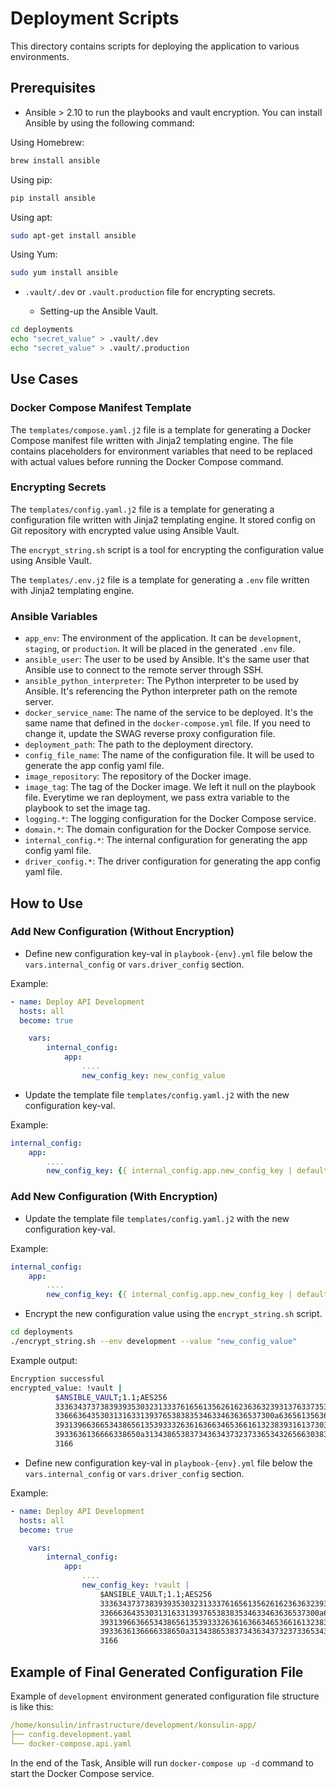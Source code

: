 # Deployment Scripts

This directory contains scripts for deploying the application to various environments.

## Prerequisites

- Ansible > 2.10 to run the playbooks and vault encryption. You can install Ansible by using the following command:

Using Homebrew:

```bash
brew install ansible
```

Using pip:

```bash
pip install ansible
```

Using apt:

```bash
sudo apt-get install ansible
```

Using Yum:

```bash
sudo yum install ansible
```

- `.vault/.dev` or `.vault.production` file for encrypting secrets.

  - Setting-up the Ansible Vault.

```bash
cd deployments
echo "secret_value" > .vault/.dev
echo "secret_value" > .vault/.production
```

## Use Cases

### Docker Compose Manifest Template

The `templates/compose.yaml.j2` file is a template for generating a Docker Compose manifest file written with Jinja2 templating engine. The file contains placeholders for environment variables that need to be replaced with actual values before running the Docker Compose command.

### Encrypting Secrets

The `templates/config.yaml.j2` file is a template for generating a configuration file written with Jinja2 templating engine. It stored config on Git repository with encrypted value using Ansible Vault.

The `encrypt_string.sh` script is a tool for encrypting the configuration value using Ansible Vault.

The `templates/.env.j2` file is a template for generating a `.env` file written with Jinja2 templating engine.

### Ansible Variables

- `app_env`: The environment of the application. It can be `development`, `staging`, or `production`. It will be placed in the generated `.env` file.
- `ansible_user`: The user to be used by Ansible. It's the same user that Ansible use to connect to the remote server through SSH.
- `ansible_python_interpreter`: The Python interpreter to be used by Ansible. It's referencing the Python interpreter path on the remote server.
- `docker_service_name`: The name of the service to be deployed. It's the same name that defined in the `docker-compose.yml` file. If you need to change it, update the SWAG reverse proxy configuration file.
- `deployment_path`: The path to the deployment directory.
- `config_file_name`: The name of the configuration file. It will be used to generate the app config yaml file.
- `image_repository`: The repository of the Docker image.
- `image_tag`: The tag of the Docker image. We left it null on the playbook file. Everytime we ran deployment, we pass extra variable to the playbook to set the image tag.
- `logging.*`: The logging configuration for the Docker Compose service.
- `domain.*`: The domain configuration for the Docker Compose service.
- `internal_config.*`: The internal configuration for generating the app config yaml file.
- `driver_config.*`: The driver configuration for generating the app config yaml file.

## How to Use

### Add New Configuration (Without Encryption)

- Define new configuration key-val in `playbook-{env}.yml` file below the `vars.internal_config` or `vars.driver_config` section.

Example:

```yaml
- name: Deploy API Development
  hosts: all
  become: true

    vars:
        internal_config:
            app:
                ....
                new_config_key: new_config_value
```

- Update the template file `templates/config.yaml.j2` with the new configuration key-val.

Example:

```yaml
internal_config:
    app:
        ....
        new_config_key: {{ internal_config.app.new_config_key | default('') }}
```

### Add New Configuration (With Encryption)

- Update the template file `templates/config.yaml.j2` with the new configuration key-val.

Example:

```yaml
internal_config:
    app:
        ....
        new_config_key: {{ internal_config.app.new_config_key | default('') }}
```

- Encrypt the new configuration value using the `encrypt_string.sh` script.

```bash
cd deployments
./encrypt_string.sh --env development --value "new_config_value"
```

Example output:

```bash
Encryption successful
encrypted_value: !vault |
          $ANSIBLE_VAULT;1.1;AES256
          33363437373839393530323133376165613562616236363239313763373535656639626231613834
          3366636435303131633139376538383534633463636537300a636561356366323634343836353832
          39313966366534386561353933326361636634653661613238393161373035356431633633656533
          3933636136666338650a313438653837343634373237336534326566303839663131386130626438
          3166
```

- Define new configuration key-val in `playbook-{env}.yml` file below the `vars.internal_config` or `vars.driver_config` section.

Example:

```yaml
- name: Deploy API Development
  hosts: all
  become: true

    vars:
        internal_config:
            app:
                ....
                new_config_key: !vault |
                    $ANSIBLE_VAULT;1.1;AES256
                    33363437373839393530323133376165613562616236363239313763373535656639626231613834
                    3366636435303131633139376538383534633463636537300a636561356366323634343836353832
                    39313966366534386561353933326361636634653661613238393161373035356431633633656533
                    3933636136666338650a313438653837343634373237336534326566303839663131386130626438
                    3166
```

## Example of Final Generated Configuration File

Example of `development` environment generated configuration file structure is like this:

```yaml
/home/konsulin/infrastructure/development/konsulin-app/
├── config.development.yaml
└── docker-compose.api.yaml
```

In the end of the Task, Ansible will run `docker-compose up -d` command to start the Docker Compose service.
